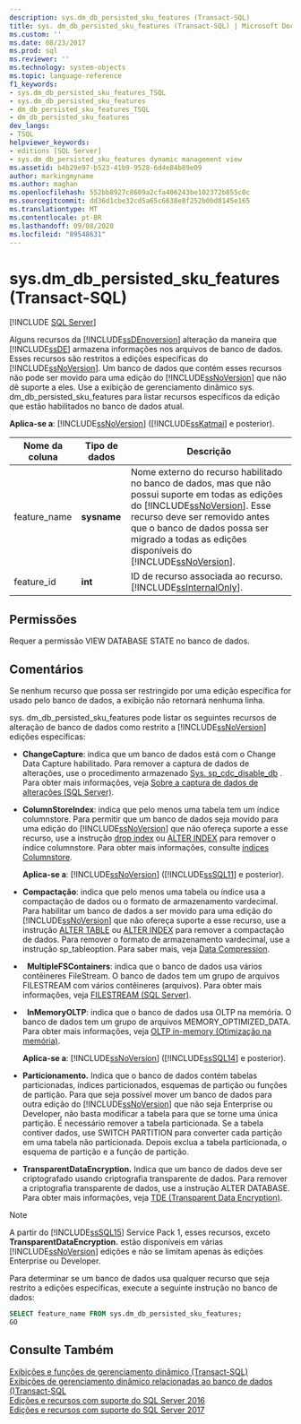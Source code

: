 ```yaml
---
description: sys.dm_db_persisted_sku_features (Transact-SQL)
title: sys. dm_db_persisted_sku_features (Transact-SQL) | Microsoft Docs
ms.custom: ''
ms.date: 08/23/2017
ms.prod: sql
ms.reviewer: ''
ms.technology: system-objects
ms.topic: language-reference
f1_keywords:
- sys.dm_db_persisted_sku_features_TSQL
- sys.dm_db_persisted_sku_features
- dm_db_persisted_sku_features_TSQL
- dm_db_persisted_sku_features
dev_langs:
- TSQL
helpviewer_keywords:
- editions [SQL Server]
- sys.dm_db_persisted_sku_features dynamic management view
ms.assetid: b4b29e97-b523-41b9-9528-6d4e84b89e09
author: markingmyname
ms.author: maghan
ms.openlocfilehash: 552bb8927c8609a2cfa406243be102372b855c0c
ms.sourcegitcommit: dd36d1cbe32cd5a65c6638e8f252b0bd8145e165
ms.translationtype: MT
ms.contentlocale: pt-BR
ms.lasthandoff: 09/08/2020
ms.locfileid: "89548631"
---
```

# <a name="sysdm_db_persisted_sku_features-transact-sql"></a>sys.dm_db_persisted_sku_features (Transact-SQL)
[!INCLUDE [SQL Server](../../includes/applies-to-version/sqlserver.md)]

  Alguns recursos da [!INCLUDE[ssDEnoversion](../../includes/ssdenoversion-md.md)] alteração da maneira que [!INCLUDE[ssDE](../../includes/ssde-md.md)] armazena informações nos arquivos de banco de dados. Esses recursos são restritos a edições específicas do [!INCLUDE[ssNoVersion](../../includes/ssnoversion-md.md)]. Um banco de dados que contém esses recursos não pode ser movido para uma edição do [!INCLUDE[ssNoVersion](../../includes/ssnoversion-md.md)] que não dê suporte a eles. Use a exibição de gerenciamento dinâmico sys. dm_db_persisted_sku_features para listar recursos específicos da edição que estão habilitados no banco de dados atual.
  
**Aplica-se a**: [!INCLUDE[ssNoVersion](../../includes/ssnoversion-md.md)] ([!INCLUDE[ssKatmai](../../includes/sskatmai-md.md)] e posterior).
  
|Nome da coluna|Tipo de dados|Descrição|  
|-----------------|---------------|-----------------|  
|feature_name|**sysname**|Nome externo do recurso habilitado no banco de dados, mas que não possui suporte em todas as edições do [!INCLUDE[ssNoVersion](../../includes/ssnoversion-md.md)]. Esse recurso deve ser removido antes que o banco de dados possa ser migrado a todas as edições disponíveis do [!INCLUDE[ssNoVersion](../../includes/ssnoversion-md.md)].|  
|feature_id|**int**|ID de recurso associada ao recurso. [!INCLUDE[ssInternalOnly](../../includes/ssinternalonly-md.md)].|  
  
## <a name="permissions"></a>Permissões  
 Requer a permissão VIEW DATABASE STATE no banco de dados.  
  
## <a name="remarks"></a>Comentários  
 Se nenhum recurso que possa ser restringido por uma edição específica for usado pelo banco de dados, a exibição não retornará nenhuma linha.  
  
 sys. dm_db_persisted_sku_features pode listar os seguintes recursos de alteração de banco de dados como restrito a [!INCLUDE[ssNoVersion](../../includes/ssnoversion-md.md)] edições específicas:  
  
-   **ChangeCapture**: indica que um banco de dados está com o Change Data Capture habilitado. Para remover a captura de dados de alterações, use o procedimento armazenado [Sys. sp_cdc_disable_db](../../relational-databases/system-stored-procedures/sys-sp-cdc-disable-db-transact-sql.md) . Para obter mais informações, veja [Sobre a captura de dados de alterações &#40;SQL Server&#41;](../../relational-databases/track-changes/about-change-data-capture-sql-server.md).  
  
-   **ColumnStoreIndex**: indica que pelo menos uma tabela tem um índice columnstore. Para permitir que um banco de dados seja movido para uma edição do [!INCLUDE[ssNoVersion](../../includes/ssnoversion-md.md)] que não ofereça suporte a esse recurso, use a instrução [drop index](../../t-sql/statements/drop-index-transact-sql.md) ou [ALTER INDEX](../../t-sql/statements/alter-index-transact-sql.md) para remover o índice columnstore. Para obter mais informações, consulte [índices Columnstore](../../relational-databases/indexes/columnstore-indexes-overview.md).  
  
    **Aplica-se a**: [!INCLUDE[ssNoVersion](../../includes/ssnoversion-md.md)] ([!INCLUDE[ssSQL11](../../includes/sssql11-md.md)] e posterior).  
  
-   **Compactação**: indica que pelo menos uma tabela ou índice usa a compactação de dados ou o formato de armazenamento vardecimal. Para habilitar um banco de dados a ser movido para uma edição do [!INCLUDE[ssNoVersion](../../includes/ssnoversion-md.md)] que não ofereça suporte a esse recurso, use a instrução [ALTER TABLE](../../t-sql/statements/alter-table-transact-sql.md) ou [ALTER INDEX](../../t-sql/statements/alter-index-transact-sql.md) para remover a compactação de dados. Para remover o formato de armazenamento vardecimal, use a instrução sp_tableoption. Para saber mais, veja [Data Compression](../../relational-databases/data-compression/data-compression.md).  
  
-   **MultipleFSContainers**: indica que o banco de dados usa vários contêineres FileStream. O banco de dados tem um grupo de arquivos FILESTREAM com vários contêineres (arquivos). Para obter mais informações, veja [FILESTREAM &#40;SQL Server&#41;](../../relational-databases/blob/filestream-sql-server.md).  
  
-   **InMemoryOLTP**: indica que o banco de dados usa OLTP na memória. O banco de dados tem um grupo de arquivos MEMORY_OPTIMIZED_DATA. Para obter mais informações, veja [OLTP in-memory &#40;Otimização na memória&#41;](../../relational-databases/in-memory-oltp/in-memory-oltp-in-memory-optimization.md).  
  
  **Aplica-se a**: [!INCLUDE[ssNoVersion](../../includes/ssnoversion-md.md)] ([!INCLUDE[ssSQL14](../../includes/sssql14-md.md)] e posterior). 
  
-   **Particionamento.** Indica que o banco de dados contém tabelas particionadas, índices particionados, esquemas de partição ou funções de partição. Para que seja possível mover um banco de dados para outra edição do [!INCLUDE[ssNoVersion](../../includes/ssnoversion-md.md)] que não seja Enterprise ou Developer, não basta modificar a tabela para que se torne uma única partição. É necessário remover a tabela particionada. Se a tabela contiver dados, use SWITCH PARTITION para converter cada partição em uma tabela não particionada. Depois exclua a tabela particionada, o esquema de partição e a função de partição.  
  
-   **TransparentDataEncryption.** Indica que um banco de dados deve ser criptografado usando criptografia transparente de dados. Para remover a criptografia transparente de dados, use a instrução ALTER DATABASE. Para obter mais informações, veja [TDE &#40;Transparent Data Encryption&#41;](../../relational-databases/security/encryption/transparent-data-encryption.md).  

> [!NOTE]
> A partir do [!INCLUDE[ssSQL15](../../includes/sssql15-md.md)] Service Pack 1, esses recursos, exceto **TransparentDataEncryption.** estão disponíveis em várias [!INCLUDE[ssNoVersion](../../includes/ssnoversion-md.md)] edições e não se limitam apenas às edições Enterprise ou Developer.

 Para determinar se um banco de dados usa qualquer recurso que seja restrito a edições específicas, execute a seguinte instrução no banco de dados:  
  
```sql  
SELECT feature_name FROM sys.dm_db_persisted_sku_features;  
GO  
```  
  
## <a name="see-also"></a>Consulte Também  
 [Exibições e funções de gerenciamento dinâmico &#40;Transact-SQL&#41;](~/relational-databases/system-dynamic-management-views/system-dynamic-management-views.md)   
 [Exibições de gerenciamento dinâmico relacionadas ao banco de dados &#40;&#41;Transact-SQL ](../../relational-databases/system-dynamic-management-views/database-related-dynamic-management-views-transact-sql.md)   
 [Edições e recursos com suporte do SQL Server 2016](../../sql-server/editions-and-components-of-sql-server-2016.md)   
 [Edições e recursos com suporte do SQL Server 2017](../../sql-server/editions-and-components-of-sql-server-2017.md)  
  
